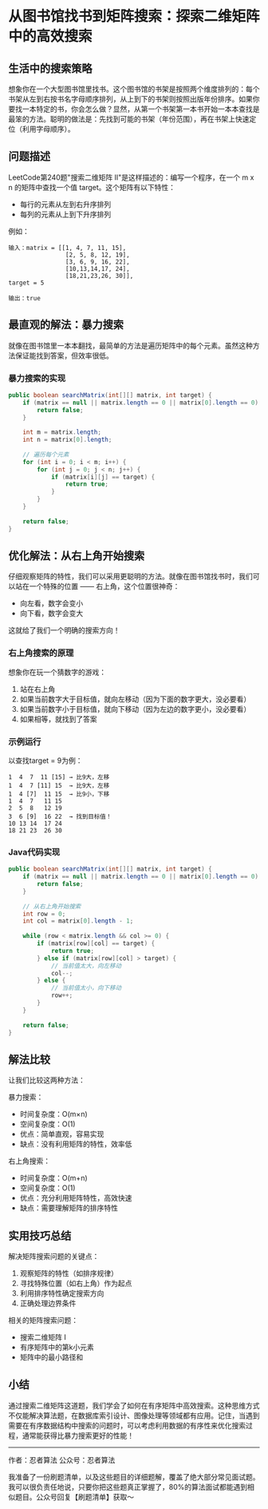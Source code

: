 # 从图书馆找书到矩阵搜索：探索二维矩阵中的高效搜索

## 生活中的搜索策略
想象你在一个大型图书馆里找书。这个图书馆的书架是按照两个维度排列的：每个书架从左到右按书名字母顺序排列，从上到下的书架则按照出版年份排序。如果你要找一本特定的书，你会怎么做？显然，从第一个书架第一本书开始一本本查找是最笨的方法。聪明的做法是：先找到可能的书架（年份范围），再在书架上快速定位（利用字母顺序）。

## 问题描述
LeetCode第240题"搜索二维矩阵 II"是这样描述的：编写一个程序，在一个 m x n 的矩阵中查找一个值 target。这个矩阵有以下特性：
- 每行的元素从左到右升序排列
- 每列的元素从上到下升序排列

例如：
```
输入：matrix = [[1, 4, 7, 11, 15],
                [2, 5, 8, 12, 19],
                [3, 6, 9, 16, 22],
                [10,13,14,17, 24],
                [18,21,23,26, 30]], 
target = 5

输出：true
```

## 最直观的解法：暴力搜索
就像在图书馆里一本本翻找，最简单的方法是遍历矩阵中的每个元素。虽然这种方法保证能找到答案，但效率很低。

### 暴力搜索的实现
```java
public boolean searchMatrix(int[][] matrix, int target) {
    if (matrix == null || matrix.length == 0 || matrix[0].length == 0) {
        return false;
    }
    
    int m = matrix.length;
    int n = matrix[0].length;
    
    // 遍历每个元素
    for (int i = 0; i < m; i++) {
        for (int j = 0; j < n; j++) {
            if (matrix[i][j] == target) {
                return true;
            }
        }
    }
    
    return false;
}
```

## 优化解法：从右上角开始搜索
仔细观察矩阵的特性，我们可以采用更聪明的方法。就像在图书馆找书时，我们可以站在一个特殊的位置 —— 右上角，这个位置很神奇：
- 向左看，数字会变小
- 向下看，数字会变大

这就给了我们一个明确的搜索方向！

### 右上角搜索的原理
想象你在玩一个猜数字的游戏：
1. 站在右上角
2. 如果当前数字大于目标值，就向左移动（因为下面的数字更大，没必要看）
3. 如果当前数字小于目标值，就向下移动（因为左边的数字更小，没必要看）
4. 如果相等，就找到了答案

### 示例运行
以查找target = 9为例：
```
1  4  7  11 [15] → 比9大，左移
1  4  7 [11] 15  → 比9大，左移
1  4 [7]  11 15  → 比9小，下移
1  4  7   11 15
2  5  8   12 19
3  6 [9]  16 22  → 找到目标值！
10 13 14  17 24
18 21 23  26 30
```

### Java代码实现
```java
public boolean searchMatrix(int[][] matrix, int target) {
    if (matrix == null || matrix.length == 0 || matrix[0].length == 0) {
        return false;
    }
    
    // 从右上角开始搜索
    int row = 0;
    int col = matrix[0].length - 1;
    
    while (row < matrix.length && col >= 0) {
        if (matrix[row][col] == target) {
            return true;
        } else if (matrix[row][col] > target) {
            // 当前值太大，向左移动
            col--;
        } else {
            // 当前值太小，向下移动
            row++;
        }
    }
    
    return false;
}
```

## 解法比较
让我们比较这两种方法：

暴力搜索：
- 时间复杂度：O(m×n)
- 空间复杂度：O(1)
- 优点：简单直观，容易实现
- 缺点：没有利用矩阵的特性，效率低

右上角搜索：
- 时间复杂度：O(m+n)
- 空间复杂度：O(1)
- 优点：充分利用矩阵特性，高效快速
- 缺点：需要理解矩阵的排序特性

## 实用技巧总结
解决矩阵搜索问题的关键点：
1. 观察矩阵的特性（如排序规律）
2. 寻找特殊位置（如右上角）作为起点
3. 利用排序特性确定搜索方向
4. 正确处理边界条件

相关的矩阵搜索问题：
- 搜索二维矩阵 I
- 有序矩阵中的第k小元素
- 矩阵中的最小路径和

## 小结
通过搜索二维矩阵这道题，我们学会了如何在有序矩阵中高效搜索。这种思维方式不仅能解决算法题，在数据库索引设计、图像处理等领域都有应用。记住，当遇到需要在有序数据结构中搜索的问题时，可以考虑利用数据的有序性来优化搜索过程，通常能获得比暴力搜索更好的性能！

---
作者：忍者算法
公众号：忍者算法

我准备了一份刷题清单，以及这些题目的详细题解，覆盖了绝大部分常见面试题。我可以很负责任地说，只要你把这些题真正掌握了，80%的算法面试都能遇到相似题目。公众号回复【刷题清单】获取～